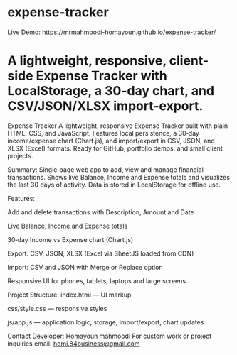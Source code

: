 # expense-tracker

Live Demo:
https://mrmahmoodi-homayoun.github.io/expense-tracker/

A lightweight, responsive, client-side Expense Tracker with LocalStorage, a 30-day chart, and CSV/JSON/XLSX import-export.
=======
Expense Tracker
A lightweight, responsive Expense Tracker built with plain HTML, CSS, and JavaScript. Features local persistence, a 30‑day income/expense chart (Chart.js), and import/export in CSV, JSON, and XLSX (Excel) formats. Ready for GitHub, portfolio demos, and small client projects.

Summary:
Single‑page web app to add, view and manage financial transactions. Shows live Balance, Income and Expense totals and visualizes the last 30 days of activity. Data is stored in LocalStorage for offline use.

Features:

Add and delete transactions with Description, Amount and Date

Live Balance, Income and Expense totals

30‑day Income vs Expense chart (Chart.js)

Export: CSV, JSON, XLSX (Excel via SheetJS loaded from CDN)

Import: CSV and JSON with Merge or Replace option

Responsive UI for phones, tablets, laptops and large screens

Project Structure:
index.html — UI markup

css/style.css — responsive styles

js/app.js — application logic, storage, import/export, chart updates

Contact
Developer: Homayoun mahmoodi For custom work or project inquiries 
email: homi.84business@gmail.com

